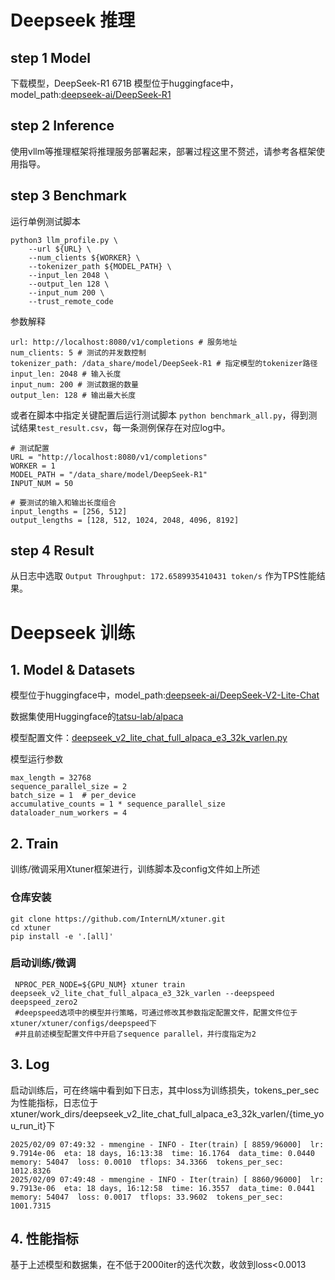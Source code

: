 # Deepseek 推理
## step 1 Model
下载模型，DeepSeek-R1	671B 模型位于huggingface中，model_path:[deepseek-ai/DeepSeek-R1](https://hf-mirror.com/deepseek-ai/DeepSeek-R1)

## step 2 Inference
使用vllm等推理框架将推理服务部署起来，部署过程这里不赘述，请参考各框架使用指导。

## step 3 Benchmark
运行单例测试脚本
```
python3 llm_profile.py \
    --url ${URL} \
    --num_clients ${WORKER} \
    --tokenizer_path ${MODEL_PATH} \
    --input_len 2048 \
    --output_len 128 \
    --input_num 200 \
    --trust_remote_code
```
参数解释
```
url: http://localhost:8080/v1/completions # 服务地址
num_clients: 5 # 测试的并发数控制
tokenizer_path: /data_share/model/DeepSeek-R1 # 指定模型的tokenizer路径
input_len: 2048 # 输入长度
input_num: 200 # 测试数据的数量
output_len: 128 # 输出最大长度
```

或者在脚本中指定关键配置后运行测试脚本 `python benchmark_all.py`，得到测试结果`test_result.csv`，每一条测例保存在对应log中。
```
# 测试配置
URL = "http://localhost:8080/v1/completions"
WORKER = 1
MODEL_PATH = "/data_share/model/DeepSeek-R1"
INPUT_NUM = 50

# 要测试的输入和输出长度组合
input_lengths = [256, 512]
output_lengths = [128, 512, 1024, 2048, 4096, 8192]
```
## step 4 Result
从日志中选取 `Output Throughput: 172.6589935410431 token/s` 作为TPS性能结果。

# Deepseek 训练
## 1. Model & Datasets
模型位于huggingface中，model_path:[deepseek-ai/DeepSeek-V2-Lite-Chat](https://hf-mirror.com/deepseek-ai/DeepSeek-V2-Lite-Chat)

数据集使用Huggingface的[tatsu-lab/alpaca](https://hf-mirror.com/datasets/tatsu-lab/alpaca) 

模型配置文件：[deepseek_v2_lite_chat_full_alpaca_e3_32k_varlen.py](./deepseek_v2_lite_chat_full_alpaca_e3_32k_varlen.py)

模型运行参数
```
max_length = 32768
sequence_parallel_size = 2
batch_size = 1  # per_device
accumulative_counts = 1 * sequence_parallel_size
dataloader_num_workers = 4
```
## 2. Train
训练/微调采用Xtuner框架进行，训练脚本及config文件如上所述
### 仓库安装
```
git clone https://github.com/InternLM/xtuner.git
cd xtuner
pip install -e '.[all]'
```

### 启动训练/微调
```
 NPROC_PER_NODE=${GPU_NUM} xtuner train deepseek_v2_lite_chat_full_alpaca_e3_32k_varlen --deepspeed deepspeed_zero2 
 #deepspeed选项中的模型并行策略，可通过修改其参数指定配置文件，配置文件位于xtuner/xtuner/configs/deepspeed下
 #并且前述模型配置文件中开启了sequence parallel，并行度指定为2
```
## 3. Log
启动训练后，可在终端中看到如下日志，其中loss为训练损失，tokens_per_sec为性能指标，日志位于xtuner/work_dirs/deepseek_v2_lite_chat_full_alpaca_e3_32k_varlen/{time_you_run_it}下

``` log
2025/02/09 07:49:32 - mmengine - INFO - Iter(train) [ 8859/96000]  lr: 9.7914e-06  eta: 18 days, 16:13:38  time: 16.1764  data_time: 0.0440  memory: 54047  loss: 0.0010  tflops: 34.3366  tokens_per_sec: 1012.8326
2025/02/09 07:49:48 - mmengine - INFO - Iter(train) [ 8860/96000]  lr: 9.7913e-06  eta: 18 days, 16:12:58  time: 16.3557  data_time: 0.0441  memory: 54047  loss: 0.0017  tflops: 33.9602  tokens_per_sec: 1001.7315
```

## 4. 性能指标
基于上述模型和数据集，在不低于2000iter的迭代次数，收敛到loss<0.0013